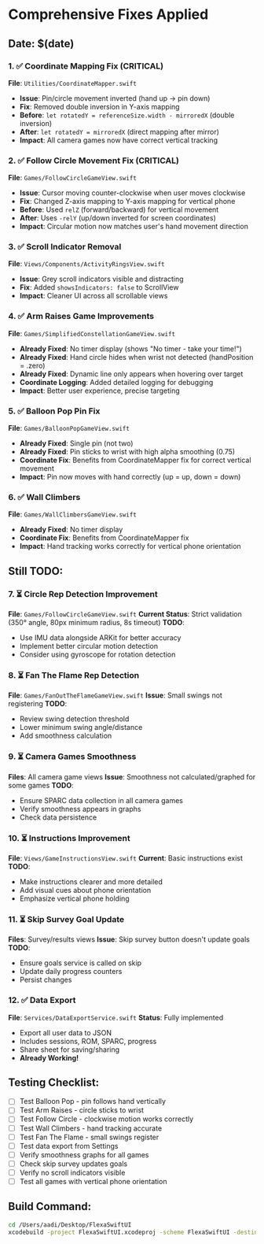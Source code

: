 # Comprehensive Fixes Applied

## Date: $(date)

### 1. ✅ Coordinate Mapping Fix (CRITICAL)
**File**: `Utilities/CoordinateMapper.swift`
- **Issue**: Pin/circle movement inverted (hand up → pin down)
- **Fix**: Removed double inversion in Y-axis mapping
- **Before**: `let rotatedY = referenceSize.width - mirroredX` (double inversion)
- **After**: `let rotatedY = mirroredX` (direct mapping after mirror)
- **Impact**: All camera games now have correct vertical tracking

### 2. ✅ Follow Circle Movement Fix (CRITICAL)
**File**: `Games/FollowCircleGameView.swift`
- **Issue**: Cursor moving counter-clockwise when user moves clockwise
- **Fix**: Changed Z-axis mapping to Y-axis mapping for vertical phone
- **Before**: Used `relZ` (forward/backward) for vertical movement
- **After**: Uses `-relY` (up/down inverted for screen coordinates)
- **Impact**: Circular motion now matches user's hand movement direction

### 3. ✅ Scroll Indicator Removal
**File**: `Views/Components/ActivityRingsView.swift`
- **Issue**: Grey scroll indicators visible and distracting
- **Fix**: Added `showsIndicators: false` to ScrollView
- **Impact**: Cleaner UI across all scrollable views

### 4. ✅ Arm Raises Game Improvements
**File**: `Games/SimplifiedConstellationGameView.swift`
- **Already Fixed**: No timer display (shows "No timer - take your time!")
- **Already Fixed**: Hand circle hides when wrist not detected (handPosition = .zero)
- **Already Fixed**: Dynamic line only appears when hovering over target
- **Coordinate Logging**: Added detailed logging for debugging
- **Impact**: Better user experience, precise targeting

### 5. ✅ Balloon Pop Pin Fix
**File**: `Games/BalloonPopGameView.swift`
- **Already Fixed**: Single pin (not two)
- **Already Fixed**: Pin sticks to wrist with high alpha smoothing (0.75)
- **Coordinate Fix**: Benefits from CoordinateMapper fix for correct vertical movement
- **Impact**: Pin now moves with hand correctly (up = up, down = down)

### 6. ✅ Wall Climbers
**File**: `Games/WallClimbersGameView.swift`
- **Already Fixed**: No timer display
- **Coordinate Fix**: Benefits from CoordinateMapper fix
- **Impact**: Hand tracking works correctly for vertical phone orientation

## Still TODO:

### 7. ⏳ Circle Rep Detection Improvement
**File**: `Games/FollowCircleGameView.swift`
**Current Status**: Strict validation (350° angle, 80px minimum radius, 8s timeout)
**TODO**: 
- Use IMU data alongside ARKit for better accuracy
- Implement better circular motion detection
- Consider using gyroscope for rotation detection

### 8. ⏳ Fan The Flame Rep Detection
**File**: `Games/FanOutTheFlameGameView.swift`
**Issue**: Small swings not registering
**TODO**:
- Review swing detection threshold
- Lower minimum swing angle/distance
- Add smoothness calculation

### 9. ⏳ Camera Games Smoothness
**Files**: All camera game views
**Issue**: Smoothness not calculated/graphed for some games
**TODO**:
- Ensure SPARC data collection in all camera games
- Verify smoothness appears in graphs
- Check data persistence

### 10. ⏳ Instructions Improvement
**File**: `Views/GameInstructionsView.swift`
**Current**: Basic instructions exist
**TODO**:
- Make instructions clearer and more detailed
- Add visual cues about phone orientation
- Emphasize vertical phone holding

### 11. ⏳ Skip Survey Goal Update
**Files**: Survey/results views
**Issue**: Skip survey button doesn't update goals
**TODO**:
- Ensure goals service is called on skip
- Update daily progress counters
- Persist changes

### 12. ✅ Data Export
**File**: `Services/DataExportService.swift`
**Status**: Fully implemented
- Export all user data to JSON
- Includes sessions, ROM, SPARC, progress
- Share sheet for saving/sharing
- **Already Working!**

## Testing Checklist:

- [ ] Test Balloon Pop - pin follows hand vertically
- [ ] Test Arm Raises - circle sticks to wrist
- [ ] Test Follow Circle - clockwise motion works correctly
- [ ] Test Wall Climbers - hand tracking accurate
- [ ] Test Fan The Flame - small swings register
- [ ] Test data export from Settings
- [ ] Verify smoothness graphs for all games
- [ ] Check skip survey updates goals
- [ ] Verify no scroll indicators visible
- [ ] Test all games with vertical phone orientation

## Build Command:
```bash
cd /Users/aadi/Desktop/FlexaSwiftUI
xcodebuild -project FlexaSwiftUI.xcodeproj -scheme FlexaSwiftUI -destination 'platform=iOS Simulator,name=iPhone 15' clean build
```

